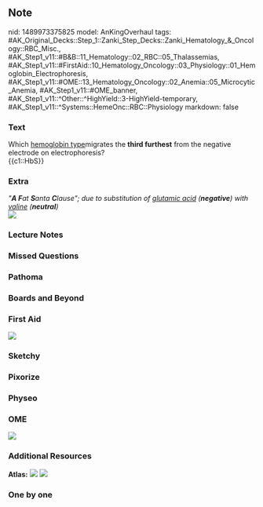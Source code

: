 ## Note
nid: 1489973375825
model: AnKingOverhaul
tags: #AK_Original_Decks::Step_1::Zanki_Step_Decks::Zanki_Hematology_&_Oncology::RBC_Misc., #AK_Step1_v11::#B&B::11_Hematology::02_RBC::05_Thalassemias, #AK_Step1_v11::#FirstAid::10_Hematology_Oncology::03_Physiology::01_Hemoglobin_Electrophoresis, #AK_Step1_v11::#OME::13_Hematology_Oncology::02_Anemia::05_Microcytic_Anemia, #AK_Step1_v11::#OME_banner, #AK_Step1_v11::^Other::^HighYield::3-HighYield-temporary, #AK_Step1_v11::^Systems::HemeOnc::RBC::Physiology
markdown: false

### Text
<div>
  Which <u>hemoglobin type</u>migrates the <b>third furthest</b>
  from the negative electrode on electrophoresis?
  <div>
    {{c1::HbS}}
  </div>
</div>

### Extra
<div>
  <div>
    <i>"<b>A F</b>at <b>S</b>anta <b>C</b>lause"; due to
    substitution of <u>glutamic acid</u> (<b>negative</b>) with
    <u>valine</u> (<b>neutral</b>)</i>
  </div>
</div>
<div>
  <i><img src="paste-326451874234843.jpg"></i>
</div>

### Lecture Notes


### Missed Questions


### Pathoma


### Boards and Beyond


### First Aid
<img src="tmp2pHXfB.png">

### Sketchy


### Pixorize


### Physeo


### OME
<div class="ome-widget">
  <a href="https://onlinemeded.org?ref=anki"><img src=
  "_OME_AnkiFlashcards_General_4.png"></a>
</div>

### Additional Resources
<b>Atlas:</b> <img src="tmpLfVZ03.png"> <img src="tmpvvBgEd.png">

### One by one

